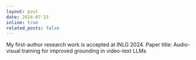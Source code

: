 ```yaml
---
layout: post
date: 2024-07-15
inline: true
related_posts: false
---
```


My first-author research work is accepted at INLG 2024. Paper title: Audio-visual training for improved grounding in video-text LLMs
